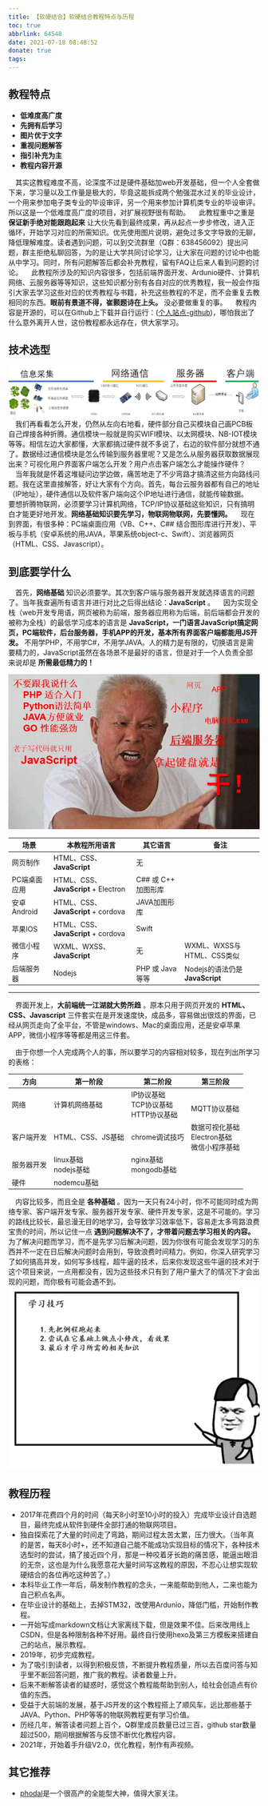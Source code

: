 ```yaml
---
title: 【软硬结合】软硬结合教程特点与历程
toc: true
abbrlink: 64548
date: 2021-07-18 08:48:52
donate: true
tags:
---
```


## 教程特点
- __低难度高广度__
- __先拥有后学习__
- __图片优于文字__
- __重视问题解答__
- __指引补充为主__
- __教程内容开源__

&emsp;其实这教程难度不高，论深度不过是硬件基础加web开发基础，但一个人全套做下来，学习量以及工作量是极大的，毕竟这能拆成两个勉强混水过关的毕业设计，一个用来参加电子类专业的毕设审评，另一个用来参加计算机类专业的毕设审评。所以这是一个低难度高广度的项目，对扩展视野很有帮助。
&emsp;此教程重中之重是 __保证新手绝对能跟跑起来__ 让大伙先看到最终成果，再从起点一步步修改，进入正循环，开始学习对应的所需知识。优先使用图片说明，避免过多文字导致的无聊，降低理解难度。读者遇到问题，可以到交流群里（Q群：638456092）提出问题，群主拒绝私聊回答，为的是让大学共同讨论学习，让大家在问题的讨论中也能从中学习。同时，所有问题解答后都会补充教程，留有FAQ让后来人看到问题的讨论。
&emsp;此教程所涉及的知识内容很多，包括前端界面开发、Ardunio硬件、计算机网络、云服务器等等知识，这些知识都分别有各自对应的优秀教程，我一般会作指引大家去学习这些对应的优秀教程与书籍，补充这些教程的不足，而不会重复去教相同的东西。__眼前有景道不得，崔颢题诗在上头。__ 没必要做重复的事。
&emsp;教程内容是开源的，可以在Github上下载并自行运行：([个人站点-github](https://github.com/alwxkxk/blog))，哪怕我出了什么意外离开人世，这份教程都永远存在，供大家学习。


## 技术选型
![物联网项目](/blog_images/物联网项目.webp)
&emsp;我们再看看怎么开发，仍然从左向右地看，硬件部分自己买模块自己画PCB板自己焊接各种折腾。通信模块一般就是购买WIFI模块、以太网模块、NB-IOT模块等等。相信左边大家都懂，大家都搞过硬件就不多说了，右边的软件部分就想不通了。数据经过通信模块是怎么传输到服务器里呢？又是怎么从服务器获取数据展现出来？可视化用户界面客户端怎么开发？用户点击客户端怎么才能操作硬件？  
&emsp;当年我就是怀着这堆疑问边学边做，痛苦地走了不少弯路才搞清这些方向路线问题。我在这里直接解答，好让大家有个方向。首先，每台云服务器都有自己的地址（IP地址），硬件通信以及软件客户端向这个IP地址进行通信，就能传输数据。
&emsp;要想折腾物联网，必须要学习计算机网络，TCP/IP协议基础这些知识，只有搞明白才能更好地开发。__网络基础知识要先学习，物联网物联网，先要懂网。__
&emsp;现在到界面，有很多种：PC端桌面应用（VB、C++、C## 结合图形库进行开发）、平板与手机（安卓系统的用JAVA，苹果系统object-c、Swift）、浏览器网页（HTML、CSS、Javascript）。

## 到底要学什么
&emsp;首先，__网络基础__ 知识必须要学。其次到客户端与服务器开发就选择语言的问题了。当年我查遍所有语言并进行对比之后得出结论：__JavaScript__ 。
&emsp;因为实现全栈（web开发专用语，网页被称为前端，服务器应用称为后端，前后端都会开发的被称为全栈）的最低学习成本的语言是 __JavaScript，一门语言JavaScript搞定网页，PC端软件，后台服务器，手机APP的开发，基本所有界面客户端都能用JS开发。__ 不用学PHP，不用学C#，不用学JAVA。人的精力是有限的，切换语言是需要精力的，JavaScript虽然在各场景不是最好的语言，但是对于一个人负责全部来说却是 __所需最低精力的！__

![无所不能的JS](/blog_images/无所不能的JS.webp)

场景|本教程所用语言|其它语言|备注
---|---|---|---
网页制作|HTML、CSS、__JavaScript__|无|
PC端桌面应用|HTML、CSS、__JavaScript__ + Electron|C## 或 C++ 加图形库|
安卓Android|HTML、CSS、__JavaScript__ + cordova|JAVA加图形库|
苹果IOS|HTML、CSS、__JavaScript__ + cordova|Swift|
微信小程序|WXML、WXSS、__JavaScript__|无|WXML、WXSS与HTML、CSS类似|
后端服务器|Nodejs|PHP 或 Java等等|Nodejs的语法仍是 __JavaScript__

---
&emsp;界面开发上，__大前端统一江湖就大势所趋__ 。原本只用于网页开发的 __HTML、CSS、Javascript__ 三件套实在是开发速度快，成品多，容易做出很炫的界面，已经从网页走向了全平台，不管是windows、Mac的桌面应用，还是安卓苹果APP，微信小程序等等都是用这三件套。

&emsp;由于你想一个人完成两个人的事，所以要学习的内容相对较多，现在列出所学习的表格：

方向|第一阶段|第二阶段|第三阶段
---|---|---|---
网络|计算机网络基础|IP协议基础<br>TCP协议基础<br>HTTP协议基础|<br>MQTT协议基础
客户端开发|HTML、CSS、JS基础<br>|chrome调试技巧|数据可视化基础<br>Electron基础<br>微信小程序基础
服务器开发|linux基础<br>nodejs基础|nginx基础<br>mongodb基础|
硬件|nodemcu基础| |

&emsp;内容比较多，而且全是 __各种基础__ 。因为一天只有24小时，你不可能同时成为网络专家、客户端开发专家、服务器开发专家、硬件开发专家，这是不可能的。学习的路线比较长，最忌漫无目的地学习，会导致学习效率低下，容易走太多弯路浪费宝贵的时间，所以记住一点 __遇到问题解决不了，才带着问题去学习相关的内容。__ 为了解决问题而学习，而不是先学习后解决问题，因为你很有可能会发现学习的东西并不一定在日后解决问题时会用到，导致浪费时间精力。例如，你深入研究学习了如何搞高并发，如何写多线程，超牛逼的技术，后来你发现这些牛逼的技术对于这个项目来说，一点用都没有，因为这些技术只有到了用户量大了的情况下才会出现的问题，而你极有可能会遇不到。
![学习技巧](/blog_images/学习技巧.webp)


## 教程历程
- 2017年花费四个月的时间（每天8小时至10小时的投入）完成毕业设计自选题目，最终完成从软件到硬件全部打通的物联网项目。
- 独自探索花了大量的时间走了弯路，期间过程太苦太累，压力很大。（当年真的是苦，每天8小时+，还不知道自己能不能成功实现目标的情况下，各种技术选型时的尝试，搞了接近四个月，那是一种咬着牙长跑的痛苦感，能逼出眼泪的无奈，这也是为什么我愿意花大量时间写这教程的原因，不忍心让想实现软硬结合的各位再吃这种苦了。）
- 本科毕业工作一年后，萌发制作教程的念头，一来能帮助到他人，二来也能为自己积点名声。
- 在毕业设计的基础上，去掉STM32，改使用Ardunio，降低门槛，开始制作教程。
- 一开始写成markdown文档让大家离线下载，但是效果不佳。后来改用线上CSDN，但是各种限制各种不好用。最终自行使用hexo及第三方模板来搭建自己的站点，展示教程。
- 2019年，初步完成教程。
- 为了吸引到读者，以得到积极反馈，不断提升教程质量，所以去百度问答与知乎里不断回答问题，推广我的教程。读者数量上升。
- 后来不断解答读者的疑惑时，感觉这个教程能帮助到别人，给社会创造点有价值的东西。
- 受益于大前端的发展，基于JS开发的这个教程搭上了顺风车，远比那些基于JAVA、Python、PHP等等的物联网教程更有学习价值。
- 历经几年，解答读者问题上百个，Q群里成员数量已过三百，github star数量超过500，期间根据解答与反馈不断优化教程内容。
- 2021年，开始着手升级V2.0，优化教程，制作有声视频。


## 其它推荐

- [phodal](https://github.com/phodal)是一个很高产的全能型大神，值得大家关注。


